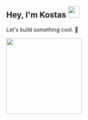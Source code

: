 ## Hey, I'm Kostas <img width="30px" height="30" src="https://user-images.githubusercontent.com/6181485/218312221-2c837027-b0ec-46dc-825a-2ade49b377cd.gif" />

Let's build something cool. 🔨


<img width="200px" height="200px" src="https://user-images.githubusercontent.com/6181485/218314077-2d76ada1-f751-4ceb-9632-bb0677daa193.png" />
